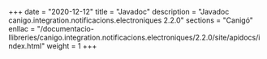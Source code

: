 +++
date        = "2020-12-12"
title       = "Javadoc"
description = "Javadoc canigo.integration.notificacions.electroniques 2.2.0"
sections    = "Canigó"
enllac		= "/documentacio-llibreries/canigo.integration.notificacions.electroniques/2.2.0/site/apidocs/index.html"
weight		= 1
+++

